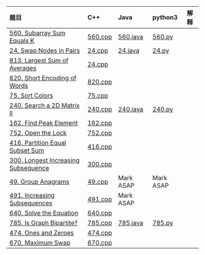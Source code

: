 |题目|C++|Java|python3|解释|
| :---------- | :---------- | :---------- | :---------- | :----------
|[560. Subarray Sum Equals K](https://leetcode.com/problems/subarray-sum-equals-k/description/)|[560.cpp](/C++/560.cpp)|[560.java](/java/560.java)|[560.py](/py/560.py)|
|[24. Swap Nodes in Pairs](https://leetcode.com/problems/swap-nodes-in-pairs/description/)|[24.cpp](/C++/24.cpp)|[24.java](/java/24.java)|[24.py](/py/24.py)|
|[813. Largest Sum of Averages](https://leetcode.com/problems/largest-sum-of-averages/description/)|[24.cpp](/C++/813.cpp)|
|[820. Short Encoding of Words](https://leetcode.com/problems/short-encoding-of-words/description/)|[820.cpp](/C++/820.cpp)|
|[75. Sort Colors](https://leetcode.com/problems/sort-colors/description/)|[75.cpp](/C++/75.cpp)|
|[240. Search a 2D Matrix II](https://leetcode.com/problems/search-a-2d-matrix-ii/description/)|[240.cpp](/C++/240.cpp)|[240.java](/java/240.java)|[240.py](/py/240.py)|
|[162. Find Peak Element](https://leetcode.com/problems/find-peak-element/description/)|[162.cpp](/C++/162.cpp)|
|[752. Open the Lock](https://leetcode.com/problems/open-the-lock/description/)|[752.cpp](/C++/752.cpp)|
|[416. Partition Equal Subset Sum](https://leetcode.com/problems/partition-equal-subset-sum/description/)|[416.cpp](/C++/416.cpp)|
|[300. Longest Increasing Subsequence](https://leetcode.com/problems/longest-increasing-subsequence/description/)|[300.cpp](/C++/300.cpp)|
|[49. Group Anagrams](https://leetcode.com/problems/group-anagrams/description/)|[49.cpp](/C++/49.cpp)|Mark ASAP|Mark ASAP|
|[491. Increasing Subsequences](https://leetcode.com/problems/increasing-subsequences/description/)|[491.cpp](/C++491.cpp)|Mark ASAP|
|[640. Solve the Equation](https://leetcode.com/problems/solve-the-equation/description/)|[640.cpp](/C++/640.cpp)|
|[785. Is Graph Bipartite?](https://leetcode.com/problems/is-graph-bipartite/description/)|[785.cpp](/C++/785.cpp)|[785.java](/java/785.java)|[785.py](/py/785.py)|
|[474. Ones and Zeroes](https://leetcode.com/problems/ones-and-zeroes/description/)|[474.cpp](/C++/474.cpp)|
|[670. Maximum Swap](https://leetcode.com/problems/maximum-swap/description/)|[670.cpp](/C++/670.cpp)|

